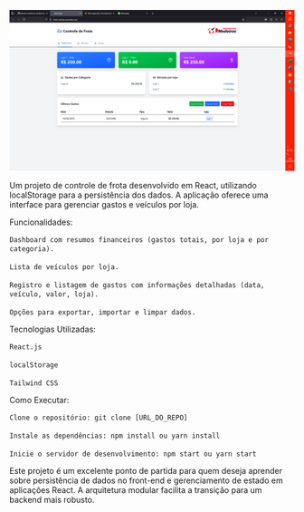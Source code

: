 ![Imagem da aplicação](image.png)

Um projeto de controle de frota desenvolvido em React, utilizando localStorage para a persistência dos dados. A aplicação oferece uma interface para gerenciar gastos e veículos por loja.

Funcionalidades:

    Dashboard com resumos financeiros (gastos totais, por loja e por categoria).

    Lista de veículos por loja.

    Registro e listagem de gastos com informações detalhadas (data, veículo, valor, loja).

    Opções para exportar, importar e limpar dados.

Tecnologias Utilizadas:

    React.js

    localStorage

    Tailwind CSS

Como Executar:

    Clone o repositório: git clone [URL_DO_REPO]

    Instale as dependências: npm install ou yarn install

    Inicie o servidor de desenvolvimento: npm start ou yarn start

Este projeto é um excelente ponto de partida para quem deseja aprender sobre persistência de dados no front-end e gerenciamento de estado em aplicações React. A arquitetura modular facilita a transição para um backend mais robusto.
